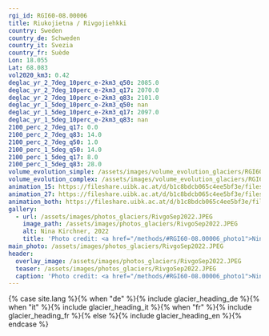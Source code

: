 ```yaml
---
rgi_id: RGI60-08.00006
title: Riukojietna / Rivgojiehkki
country: Sweden
country_de: Schweden
country_it: Svezia
country_fr: Suède
Lon: 18.055
Lat: 68.083
vol2020_km3: 0.42
deglac_yr_2_7deg_10perc_e-2km3_q50: 2085.0
deglac_yr_2_7deg_10perc_e-2km3_q17: 2070.0
deglac_yr_2_7deg_10perc_e-2km3_q83: 2101.0
deglac_yr_1_5deg_10perc_e-2km3_q50: nan
deglac_yr_1_5deg_10perc_e-2km3_q17: 2097.0
deglac_yr_1_5deg_10perc_e-2km3_q83: nan
2100_perc_2_7deg_q17: 0.0
2100_perc_2_7deg_q83: 14.0
2100_perc_2_7deg_q50: 1.0
2100_perc_1_5deg_q50: 14.0
2100_perc_1_5deg_q17: 8.0
2100_perc_1_5deg_q83: 28.0
volume_evolution_simple: /assets/images/volume_evolution_glaciers/RGI60-08.00006_simple_en.png
volume_evolution_complex: /assets/images/volume_evolution_glaciers/RGI60-08.00006_complex_en.png
animation_15: https://fileshare.uibk.ac.at/d/b1c8bdcb065c4ee5bf3e/files/?p=%2FRGI60-08.00006_%2B1.5%C2%B0C.mp4&dl=1
animation_27: https://fileshare.uibk.ac.at/d/b1c8bdcb065c4ee5bf3e/files/?p=%2FRGI60-08.00006_%2B2.7%C2%B0C.mp4&dl=1
animation_both: https://fileshare.uibk.ac.at/d/b1c8bdcb065c4ee5bf3e/files/?p=%2FRGI60-08.00006_both.mp4&dl=1
gallery:
  - url: /assets/images/photos_glaciers/RivgoSep2022.JPEG
    image_path: /assets/images/photos_glaciers/RivgoSep2022.JPEG
    alt: Nina Kirchner, 2022
    title: 'Photo credit: <a href="/methods/#RGI60-08.00006_photo1">Nina Kirchner, 2022</a>'
main_photo: /assets/images/photos_glaciers/RivgoSep2022.JPEG
header:
  overlay_image: /assets/images/photos_glaciers/RivgoSep2022.JPEG
  teaser: /assets/images/photos_glaciers/RivgoSep2022.JPEG
  caption: 'Photo credit: <a href="/methods/#RGI60-08.00006_photo1">Nina Kirchner, 2022</a>'
---
```

{% case site.lang %}{% when "de" %}{% include glacier_heading_de %}{% when "it" %}{% include glacier_heading_it %}{% when "fr" %}{% include glacier_heading_fr %}{% else %}{% include glacier_heading_en %}{% endcase %}